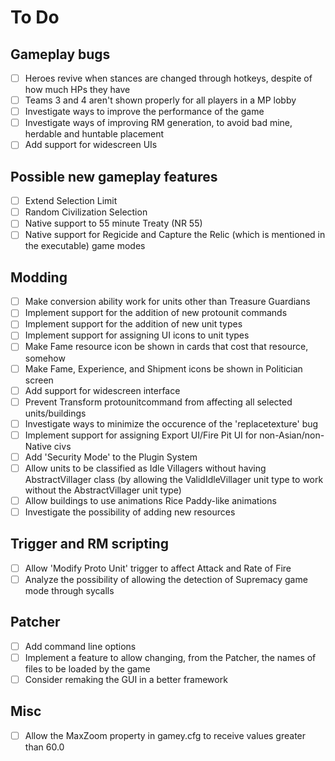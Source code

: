# To Do 

## Gameplay bugs
- [ ] Heroes revive when stances are changed through hotkeys, despite of how much HPs they have
- [ ] Teams 3 and 4 aren't shown properly for all players in a MP lobby
- [ ] Investigate ways to improve the performance of the game
- [ ] Investigate ways of improving RM generation, to avoid bad mine, herdable and huntable placement
- [ ] Add support for widescreen UIs

## Possible new gameplay features
- [ ] Extend Selection Limit
- [ ] Random Civilization Selection
- [ ] Native support to 55 minute Treaty (NR 55)
- [ ] Native support for Regicide and Capture the Relic (which is mentioned in the executable) game modes

## Modding
- [ ] Make conversion ability work for units other than Treasure Guardians
- [ ] Implement support for the addition of new protounit commands
- [ ] Implement support for the addition of new unit types
- [ ] Implement support for assigning UI icons to unit types
- [ ] Make Fame resource icon be shown in cards that cost that resource, somehow
- [ ] Make Fame, Experience, and Shipment icons be shown in Politician screen
- [ ] Add support for widescreen interface
- [ ] Prevent Transform protounitcommand from affecting all selected units/buildings
- [ ] Investigate ways to minimize the occurence of the 'replacetexture' bug
- [ ] Implement support for assigning Export UI/Fire Pit UI for non-Asian/non-Native civs
- [ ] Add 'Security Mode' to the Plugin System
- [ ] Allow units to be classified as Idle Villagers without having AbstractVillager class (by allowing the ValidIdleVillager unit type to work without the AbstractVillager unit type)
- [ ] Allow buildings to use animations Rice Paddy-like animations
- [ ] Investigate the possibility of adding new resources

## Trigger and RM scripting
- [ ] Allow 'Modify Proto Unit' trigger to affect Attack and Rate of Fire
- [ ] Analyze the possibility of allowing the detection of Supremacy game mode through sycalls
 
## Patcher
- [ ] Add command line options
- [ ] Implement a feature to allow changing, from the Patcher, the names of files to be loaded by the game 
- [ ] Consider remaking the GUI in a better framework

## Misc
- [ ] Allow the MaxZoom property in gamey.cfg to receive values greater than 60.0
